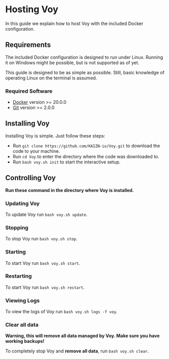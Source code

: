 # Hosting Voy

In this guide we explain how to host Voy with the included Docker configuration.


## Requirements

The included Docker configuration is designed to run under Linux. Running it
on Windows might be possible, but is not supported as of yet.

This guide is designed to be as simple as possible. Still, basic knowledge of
operating Linux on the terminal is assumed.


### Required Software

- [Docker](https://docs.docker.com/get-docker/) version >= 20.0.0
- [Git](https://git-scm.com/downloads) version >= 2.0.0


## Installing Voy

Installing Voy is simple. Just follow these steps:
- Run `git clone https://github.com/KAIZN-io/Voy.git` to download the code to
  your machine.
- Run `cd Voy` to enter the directory where the code was downloaded to.
- Run `bash voy.sh init` to start the interactive setup.


## Controlling Voy

**Run these command in the directory where Voy is installed.**

### Updating Voy

To update Voy run `bash voy.sh update`.

### Stopping

To stop Voy run `bash voy.sh stop`.

### Starting

To start Voy run `bash voy.sh start`.

### Restarting

To start Voy run `bash voy.sh restart`.

### Viewing Logs

To view the logs of Voy run `bash voy.sh logs -f voy`.

### Clear all data

**Warning, this will remove all data managed by Voy. Make sure you have working backups!**

To completely stop Voy and **remove all data**, run `bash voy.sh clear`.
